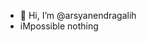 - 👋 Hi, I’m @arsyanendragalih
- iMpossible nothing

<!---
arsyanendragalih/arsyanendragalih is a ✨ special ✨ repository because its `README.md` (this file) appears on your GitHub profile.
You can click the Preview link to take a look at your changes.
--->
